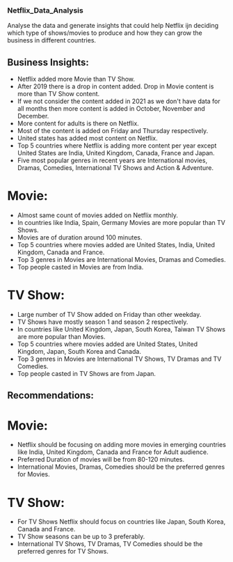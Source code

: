 ### Netflix_Data_Analysis
Analyse the data and generate insights that could help Netflix ijn deciding which type of shows/movies to produce and how they can grow the business in different countries.

## Business Insights:
-  Netflix added more Movie than TV Show.
-  After 2019 there is a drop in content added. Drop in Movie content is more than TV Show content.
-  If we not consider the content added in 2021 as we don't have data for all months then more content is added in October, November and December.
-  More content for adults is there on Netflix.
-  Most of the content is added on Friday and Thursday respectively.
-  United states has added most content on Netflix.
-  Top 5 countries where Netflix is adding more content per year except United States are India, United Kingdom, Canada, France and Japan.
-  Five most popular genres in recent years are International movies, Dramas, Comedies, International TV Shows and Action & Adventure.
# Movie:
-  Almost same count of movies added on Netflix monthly.
-  In countries like India, Spain, Germany Movies are more popular than TV Shows.
-  Movies are of duration around 100 minutes.
-  Top 5 countries where movies added are United States, India, United Kingdom, Canada and France.
-  Top 3 genres in Movies are International Movies, Dramas and Comedies.
-  Top people casted in Movies are from India.
# TV Show:
-  Large number of TV Show added on Friday than other weekday.
-  TV Shows have mostly season 1 and season 2 respectively.
-  In countries like United Kingdom, Japan, South Korea, Taiwan TV Shows are more popular than Movies.
-  Top 5 countries where movies added are United States, United Kingdom, Japan, South Korea and Canada.
-  Top 3 genres in Movies are International TV Shows, TV Dramas and TV Comedies.
-  Top people casted in TV Shows are from Japan.
## Recommendations:
# Movie:
-  Netflix should be focusing on adding more movies in emerging countries like India, United Kingdom, Canada and France for Adult audience.
-  Preferred Duration of movies will be from 80-120 minutes.
-  International Movies, Dramas, Comedies should be the preferred genres for Movies.
# TV Show:
-  For TV Shows Netflix should focus on countries like Japan, South Korea, Canada and France.
-  TV Show seasons can be up to 3 preferably.
-  International TV Shows, TV Dramas, TV Comedies should be the preferred genres for TV Shows.
